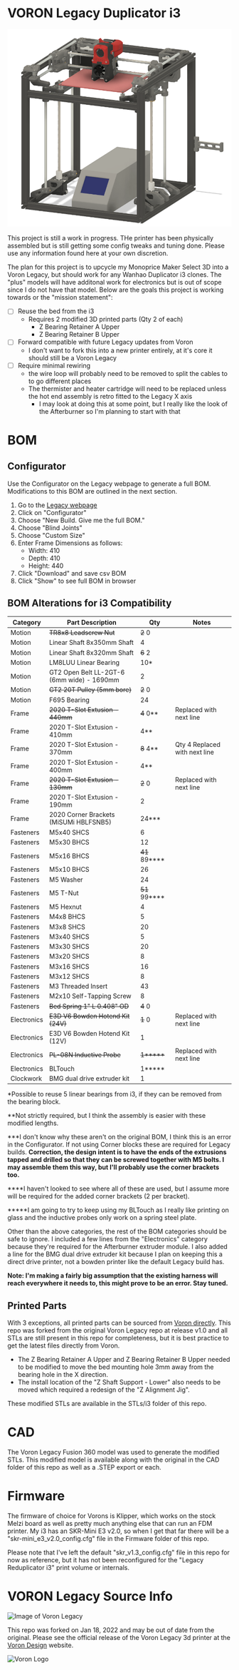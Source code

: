 # VORON Legacy Duplicator i3

![Mock-up Design of Voron Legacy Duplicator i3](images/Legacy-Duplicator-i3.png)

This project is still a work in progress. THe printer has been physically assembled but is still getting some config tweaks and tuning done. Please use any information found here at your own discretion.

The plan for this project is to upcycle my Monoprice Maker Select 3D into a Voron Legacy, but should work for any Wanhao Duplicator i3 clones. The "plus" models will have additonal work for electronics but is out of scope since I do not have that model. Below are the goals this project is working towards or the "mission statement":

- [ ] Reuse the bed from the i3
    - Requires 2 modified 3D printed parts (Qty 2 of each)
        - Z Bearing Retainer A Upper
        - Z Bearing Retainer B Upper
- [ ] Forward compatible with future Legacy updates from Voron
    - I don't want to fork this into a new printer entirely, at it's core it should still be a Voron Legacy
- [ ] Require minimal rewiring
    - the wire loop will probably need to be removed to split the cables to to go different places
    - The thermister and heater cartridge will need to be replaced unless the hot end assembly is retro fitted to the Legacy X axis
        - I may look at doing this at some point, but I really like the look of the Afterburner so I'm planning to start with that

# BOM 

## Configurator

Use the Configurator on the Legacy webpage to generate a full BOM. Modifications to this BOM are outlined in the next section.

1. Go to the [Legacy webpage](https://vorondesign.com/voron_legacy)
2. Click on "Configurator"
3. Choose "New Build. Give me the full BOM."
4. Choose "Blind Joints"
5. Choose "Custom Size"
6. Enter Frame Dimensions as follows:
    - Width: 410
    - Depth: 410
    - Height: 440
7. Click "Download" and save csv BOM
8. Click "Show" to see full BOM in browser

## BOM Alterations for i3 Compatibility

| Category      | Part Description                                | Qty                        | Notes                         |
| ------------- | ----------------------------------------------- | -------------------------- |------------------------------ |
| Motion        | <strike>TR8x8 Leadscrew Nut</strike>            | <strike>2</strike> 0       |                               |
| Motion        | Linear Shaft 8x350mm Shaft                      | 4                          |                               |
| Motion        | Linear Shaft 8x320mm Shaft                      | <strike>6</strike> 2       |                               |
| Motion        | LM8LUU Linear Bearing                           | 10*                        |                               |
| Motion        | GT2 Open Belt LL-2GT-6 (6mm wide) - 1690mm      | 2                          |                               |
| Motion        | <strike>GT2 20T Pulley (5mm bore)</strike>      | <strike>2</strike> 0       |                               |
| Motion        | F695 Bearing                                    | 24                         |                               |
| Frame         | <strike>2020 T-Slot Extusion - 440mm</strike>   | <strike>4</strike> 0**     | Replaced with next line       |
| Frame         | 2020 T-Slot Extusion - 410mm                    | 4**                        |                               |
| Frame         | 2020 T-Slot Extusion - 370mm                    | <strike>8</strike> 4**     | Qty 4 Replaced with next line |
| Frame         | 2020 T-Slot Extusion - 400mm                    | 4**                        |                               |
| Frame         | <strike>2020 T-Slot Extusion - 130mm</strike>   | <strike>2</strike> 0       | Replaced with next line       |
| Frame         | 2020 T-Slot Extusion - 190mm                    | 2                          |                               |
| Frame         | 2020 Corner Brackets (MiSUMi HBLFSNB5)          | 24***                      |                               |
| Fasteners     | M5x40 SHCS                                      | 6                          |                               |
| Fasteners     | M5x30 BHCS                                      | 12                         |                               |
| Fasteners     | M5x16 BHCS                                      | <strike>41</strike> 89**** |                               |
| Fasteners     | M5x10 BHCS                                      | 26                         |                               |
| Fasteners     | M5 Washer                                       | 24                         |                               |
| Fasteners     | M5 T-Nut                                        | <strike>51</strike> 99**** |                               |
| Fasteners     | M5 Hexnut                                       | 4                          |                               |
| Fasteners     | M4x8 BHCS                                       | 5                          |                               |
| Fasteners     | M3x8 SHCS                                       | 20                         |                               |
| Fasteners     | M3x40 SHCS                                      | 5                          |                               |
| Fasteners     | M3x30 SHCS                                      | 20                         |                               |
| Fasteners     | M3x20 SHCS                                      | 8                          |                               |
| Fasteners     | M3x16 SHCS                                      | 16                         |                               |
| Fasteners     | M3x12 SHCS                                      | 8                          |                               |
| Fasteners     | M3 Threaded Insert                              | 43                         |                               |
| Fasteners     | M2x10 Self-Tapping Screw                        | 8                          |                               |
| Fasteners     | <strike>Bed Spring 1" L 0.408" OD</strike>      | <strike>4</strike> 0       |                               | 
| Electronics   | <strike>E3D V6 Bowden Hotend Kit (24V)</strike> | <strike>1</strike> 0       | Replaced with next line       | 
| Electronics   | E3D V6 Bowden Hotend Kit (12V)                  | 1                          |                               | 
| Electronics   | <strike>PL-08N Inductive Probe</strike>         | <strike>1*****</strike>    | Replaced with next line       |
| Electronics   | BLTouch                                         | 1*****                     |                               |
| Clockwork     | BMG dual drive extruder kit                     | 1                          |                               | 

&ast;Possible to reuse 5 linear bearings from i3, if they can be removed from the bearing block.

&ast;&ast;Not strictly required, but I think the assembly is easier with these modified lengths.

&ast;&ast;&ast;I don't know why these aren't on the original BOM, I think this is an error in the Configurator. If not using Corner blocks these are required for Legacy builds. **Correction, the design intent is to have the ends of the extrusions tapped and drilled so that they can be screwed together with M5 bolts. I may assemble them this way, but I'll probably use the corner brackets too.**

&ast;&ast;&ast;&ast;I haven't looked to see where all of these are used, but I assume more will be required for the added corner brackets (2 per bracket).

&ast;&ast;&ast;&ast;&ast;I am going to try to keep using my BLTouch as I really like printing on glass and the inductive probes only work on a spring steel plate.

Other than the above categories, the rest of the BOM categories should be safe to ignore. I included a few lines from the "Electronics" category because they're required for the Afterburner extruder module. I also added a line for the BMG dual drive extruder kit because I plan on keeping this a direct drive printer, not a bowden printer like the default Legacy build has.

**Note: I'm making a fairly big assumption that the existing harness will reach everywhere it needs to, this might prove to be an error. Stay tuned.**

## Printed Parts

With 3 exceptions, all printed parts can be sourced from [Voron directly](https://github.com/VoronDesign/Voron-Legacy/releases/tag/V1.0). This repo was forked from the original Voron Legacy repo at release v1.0 and all STLs are still present in this repo for completeness, but it is best practice to get the latest files directly from Voron.

- The Z Bearing Retainer A Upper and Z Bearing Retainer B Upper needed to be modified to move the bed mounting hole 3mm away from the bearing hole in the X direction.
- The install location of the "Z Shaft Support - Lower" also needs to be moved which required a redesign of the "Z Alignment Jig".

These modified STLs are available in the STLs/i3 folder of this repo.

# CAD

The Voron Legacy Fusion 360 model was used to generate the modified STLs. This modified model is available along with the original in the CAD folder of this repo as well as a .STEP export or each.

# Firmware

The firmware of choice for Vorons is Klipper, which works on the stock Melzi board as well as pretty much anything else that can run an FDM printer. My i3 has an SKR-Mini E3 v2.0, so when I get that far there will be a "skr-mini_e3_v2.0_config.cfg" file in the Firmware folder of this repo. 

Please note that I've left the default "skr_v1.3_config.cfg" file in this repo for now as reference, but it has not been reconfigured for the "Legacy Reduplicator i3" print volume or internals.

# VORON Legacy Source Info

![Image of Voron Legacy](https://vorondesign.com/images/voron_legacy_bg.jpg)

This repo was forked on Jan 18, 2022 and may be out of date from the original. Please see the official release of the Voron Legacy 3d printer at the [Voron Design]( http://vorondesign.com/voron_legacy) website.

![Voron Logo](https://vorondesign.com/images/voron_design_logo.png)
